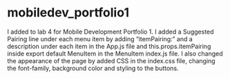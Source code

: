 # mobiledev_portfolio1
I added to lab 4 for Mobile Development Portfolio 1. I added a Suggested Pairing line under each menu item by adding “itemPairing:” and a description under each item in the App.js file and this.props.itemPairing inside export default MenuItem in the MenuItem index.js file.
I also changed the appearance of the page by added CSS in the index.css file, changing the font-family, background color and styling to the buttons. 